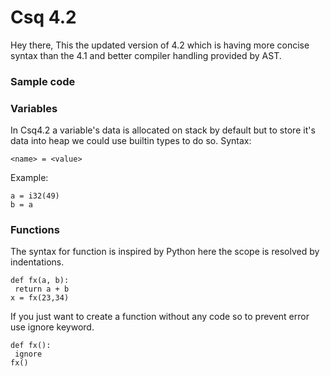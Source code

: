 
<h1> Csq 4.2</h1>
Hey there,
This the updated version of 4.2 which is having more concise syntax than the 4.1 and better compiler handling provided by AST.


### Sample code 




### Variables
In Csq4.2 a variable's data is allocated on stack by default but to store it's data into heap we could use builtin types to do so.
Syntax:
```
<name> = <value>
```
Example:
```
a = i32(49)
b = a
```
### Functions
The syntax for function is inspired by Python here the scope is resolved by indentations.
```
def fx(a, b):
 return a + b
x = fx(23,34)
```
If you just want to create a function without any code so to prevent error use ignore keyword.
```
def fx():
 ignore
fx()
```
